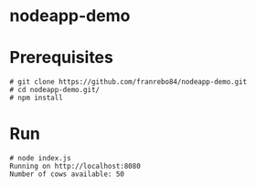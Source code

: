 # nodeapp-demo

# Prerequisites
 ```
# git clone https://github.com/franrebo84/nodeapp-demo.git
# cd nodeapp-demo.git/ 
# npm install 
 ```


# Run

 ```
# node index.js
Running on http://localhost:8080
Number of cows available: 50
 ```

